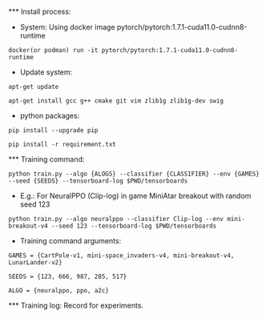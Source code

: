 *** Install process:
- System: Using docker image pytorch/pytorch:1.7.1-cuda11.0-cudnn8-runtime

`docker(or podman) run -it pytorch/pytorch:1.7.1-cuda11.0-cudnn8-runtime`

- Update system: 

`apt-get update`

`apt-get install gcc g++ cmake git vim zlib1g zlib1g-dev swig`

- python packages:

`pip install --upgrade pip`

`pip install -r requirement.txt`


*** Training command:

```
python train.py --algo {ALOGS} --classifier {CLASSIFIER} --env {GAMES} --seed {SEEDS} --tensorboard-log $PWD/tensorboards
```

- E.g.: For NeuralPPO (Clip-log) in game MiniAtar breakout with random seed 123

`python train.py --algo neuralppo --classifier Clip-log --env mini-breakout-v4 --seed 123 --tensorboard-log $PWD/tensorboards`

- Training command arguments:

`GAMES = {CartPole-v1, mini-space_invaders-v4, mini-breakout-v4, LunarLander-v2}`

`SEEDS = {123, 666, 987, 285, 517}`

`ALGO = {neuralppo, ppo, a2c}`

*** Training log:
Record for experiments.


